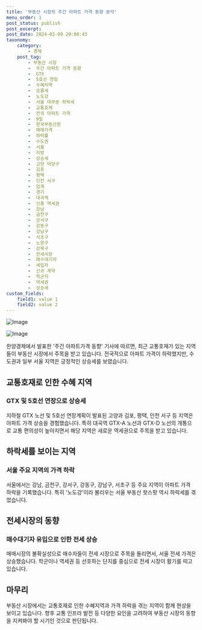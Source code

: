 ```yaml
---
title: '부동산 시장의 주간 아파트 가격 동향 분석'
menu_order: 1
post_status: publish
post_excerpt: 
post_date: 2024-02-09 20:08:43
taxonomy:
    category:
        - 경제
    post_tag:
        - 부동산 시장
        -  주간 아파트 가격 동향
        -  GTX
        -  5호선 연장
        -  수혜지역
        -  오름세
        -  노도강
        -  서울 대부분 하락세
        -  교통호재
        -  전국 아파트 가격
        -  9일
        -  한국부동산원
        -  매매가격
        -  하락률
        -  수도권
        -  서울
        -  지방
        -  상승세
        -  고양 덕양구
        -  김포
        -  평택
        -  인천 서구
        -  업계
        -  경기
        -  대곡역
        -  신흥 역세권
        -  강남
        -  금천구
        -  강서구
        -  강동구
        -  강남구
        -  서초구
        -  노원구
        -  강북구
        -  전세시장
        -  매수대기자
        -  세입자
        -  신규 계약
        -  학군지
        -  역세권
        -  상승세
custom_fields:
    field1: value 1
    field2: value 2
---
```


![Image](https://imgnews.pstatic.net/image/666/2024/02/09/0000033283_001_20240209170805626.jpg?type=w647)

![Image](https://imgnews.pstatic.net/image/666/2024/02/09/0000033283_002_20240209170805661.jpg?type=w647)

한양경제에서 발표한 '주간 아파트가격 동향' 기사에 따르면, 최근 교통호재가 있는 지역들이 부동산 시장에서 주목을 받고 있습니다. 전국적으로 아파트 가격이 하락했지만, 수도권과 일부 서울 지역은 긍정적인 상승세를 보였습니다. 
## 교통호재로 인한 수혜 지역
### GTX 및 5호선 연장으로 상승세
지하철 GTX 노선 및 5호선 연장계획이 발표된 고양과 김포, 평택, 인천 서구 등 지역은 아파트 가격 상승을 경험했습니다. 특히 대곡역 GTX-A 노선과 GTX-D 노선의 개통으로 교통 편의성이 높아지면서 해당 지역은 새로운 역세권으로 주목을 받고 있습니다.
## 하락세를 보이는 지역
### 서울 주요 지역의 가격 하락
서울에서는 강남, 금천구, 강서구, 강동구, 강남구, 서초구 등 주요 지역이 아파트 가격 하락을 기록했습니다. 특히 '노도강'이라 불리우는 서울 부동산 핫스팟 역시 하락세를 겪었습니다.
## 전세시장의 동향
### 매수대기자 유입으로 인한 전세 상승
매매시장의 불확실성으로 매수자들이 전세 시장으로 주목을 돌리면서, 서울 전세 가격은 상승했습니다. 학군이나 역세권 등 선호하는 단지를 중심으로 전세 시장이 활기를 띠고 있습니다.
## 마무리
부동산 시장에서는 교통호재로 인한 수혜지역과 가격 하락을 겪는 지역이 함께 현상을 보이고 있습니다. 향후 교통 인프라 발전 등 다양한 요인을 고려하여 부동산 시장의 동향을 지켜봐야 할 시기인 것으로 판단됩니다.
